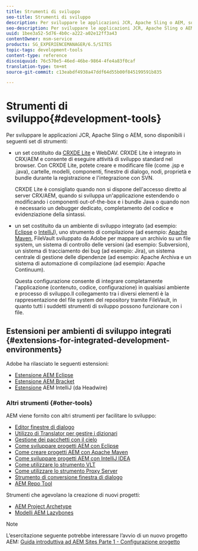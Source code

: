 ```yaml
---
title: Strumenti di sviluppo
seo-title: Strumenti di sviluppo
description: Per sviluppare le applicazioni JCR, Apache Sling o AEM, sono disponibili diversi set di strumenti
seo-description: Per sviluppare le applicazioni JCR, Apache Sling o AEM, sono disponibili diversi set di strumenti
uuid: 1bee3a52-5d76-4b0c-a222-a02e12ff3a43
contentOwner: msm-service
products: SG_EXPERIENCEMANAGER/6.5/SITES
topic-tags: development-tools
content-type: reference
discoiquuid: 76c570e5-46ed-46be-9864-4fe4a83f0caf
translation-type: tm+mt
source-git-commit: c13eabdf4938a47ddf64d55b00f845199591b835

---
```



# Strumenti di sviluppo{#development-tools}

Per sviluppare le applicazioni JCR, Apache Sling o AEM, sono disponibili i seguenti set di strumenti:

* un set costituito da [CRXDE Lite](/help/sites-developing/developing-with-crxde-lite.md) e WebDAV. CRXDE Lite è integrato in CRX/AEM e consente di eseguire attività di sviluppo standard nel browser. Con CRXDE Lite, potete creare e modificare file (come .jsp e .java), cartelle, modelli, componenti, finestre di dialogo, nodi, proprietà e bundle durante la registrazione e l&#39;integrazione con SVN.

   CRXDE Lite è consigliato quando non si dispone dell&#39;accesso diretto al server CRX/AEM, quando si sviluppa un&#39;applicazione estendendo o modificando i componenti out-of-the-box e i bundle Java o quando non è necessario un debugger dedicato, completamento del codice e evidenziazione della sintassi.

* un set costituito da un ambiente di sviluppo integrato (ad esempio: [Eclipse](/help/sites-developing/howto-projects-eclipse.md) o [IntelliJ](/help/sites-developing/ht-intellij.md)), uno strumento di compilazione (ad esempio: [Apache Maven](/help/sites-developing/ht-projects-maven.md), FileVault sviluppato da Adobe per mappare un archivio su un file system, un sistema di controllo delle versioni (ad esempio: Subversion), un sistema di tracciamento dei bug (ad esempio: Jira), un sistema centrale di gestione delle dipendenze (ad esempio: Apache Archiva e un sistema di automazione di compilazione (ad esempio: Apache Continuum).

   Questa configurazione consente di integrare completamente l&#39;applicazione (contenuto, codice, configurazione) in qualsiasi ambiente e processo di sviluppo.Il collegamento tra i diversi elementi è la rappresentazione del file system del repository tramite FileVault, in quanto tutti i suddetti strumenti di sviluppo possono funzionare con i file.

## Estensioni per ambienti di sviluppo integrati {#extensions-for-integrated-development-environments}

Adobe ha rilasciato le seguenti estensioni:

* [Estensione AEM Eclipse](/help/sites-developing/aem-eclipse.md)
* [Estensione AEM Bracket](/help/sites-developing/aem-brackets.md)
* [Estensione](https://github.com/headwirecom/aem-ide-tooling-4-intellij/blob/master/documenation/AEM%20Tooling%20Plugin%20for%20IntelliJ%20IDEA.pdf) AEM IntelliJ (da Headwire)

### Altri strumenti {#other-tools}

AEM viene fornito con altri strumenti per facilitare lo sviluppo:

* [Editor finestre di dialogo](/help/sites-developing/dialog-editor.md)
* [Utilizzo di Translator per gestire i dizionari](/help/sites-developing/i18n-translator.md)
* [Gestione dei pacchetti con il cielo](/help/sites-developing/vlt-mavenplugin.md)
* [Come sviluppare progetti AEM con Eclipse](/help/sites-developing/howto-projects-eclipse.md)
* [Come creare progetti AEM con Apache Maven](/help/sites-developing/ht-projects-maven.md)
* [Come sviluppare progetti AEM con IntelliJ IDEA](/help/sites-developing/ht-intellij.md)
* [Come utilizzare lo strumento VLT](/help/sites-developing/ht-vlttool.md)
* [Come utilizzare lo strumento Proxy Server](/help/sites-developing/ht-proxy-server.md)
* [Strumento di conversione finestra di dialogo](/help/sites-developing/dialog-conversion.md)
* [AEM Repo Tool](/help/sites-developing/aem-repo-tool.md)

Strumenti che agevolano la creazione di nuovi progetti:

* [AEM Project Archetype](https://github.com/Adobe-Marketing-Cloud/aem-project-archetype)
* [Modelli AEM Lazybones](https://github.com/Adobe-Consulting-Services/lazybones-aem-templates)

>[!NOTE]
>
>L’esercitazione seguente potrebbe interessare l’avvio di un nuovo progetto AEM:
>[Guida introduttiva ad AEM Sites Parte 1 - Configurazione progetto](https://helpx.adobe.com/experience-manager/kt/sites/using/getting-started-wknd-tutorial-develop/part1.html)

